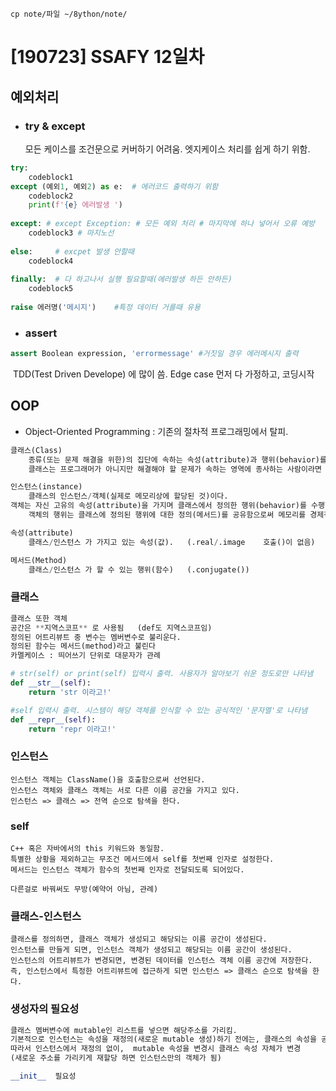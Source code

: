 `cp note/파일 ~/8ython/note/`



# [190723] SSAFY 12일차

## 예외처리

- ### try & except 

  모든 케이스를 조건문으로 커버하기 어려움. 엣지케이스 처리를 쉽게 하기 위함.

```python
try:
	codeblock1
except (예외1, 예외2) as e:  # 에러코드 출력하기 위함
	codeblock2
    print(f'{e} 에러발생 ')
    
except: # except Exception: # 모든 예외 처리 # 마지막에 하나 넣어서 오류 예방
	codeblock3 # 마지노선
    
else:     # excpet 발생 안할때
    codeblock4
    
finally:  # 다 하고나서 실행 필요할때(에러발생 하든 안하든)
    codeblock5 
    
raise 에러명('메시지')    #특정 데이터 거를때 유용
```



- ### assert

```python
assert Boolean expression, 'errormessage' #거짓일 경우 에러메시지 출력
```

​	TDD(Test Driven Develope) 에 많이 씀.  Edge case 먼저 다 가정하고, 코딩시작





## OOP

- Object-Oriented Programming : 기존의 절차적 프로그래밍에서 탈피.  

```python
클래스(Class)
	종류(또는 문제 해결을 위한)의 집단에 속하는 속성(attribute)과 행위(behavior)를 정의한 것으로 객체지향 프로그램의 기본적인 사용자 정의 데이터형(user define data type)이라고 할 수 있다
	클래스는 프로그래머가 아니지만 해결해야 할 문제가 속하는 영역에 종사하는 사람이라면 사용할 수 있고, 다른 클래스 또는 외부 요소와 독립적으로 디자인하여야 한다.

인스턴스(instance)
	클래스의 인스턴스/객체(실제로 메모리상에 할당된 것)이다.
객체는 자신 고유의 속성(attribute)을 가지며 클래스에서 정의한 행위(behavior)를 수행할 수 있다.
	객체의 행위는 클래스에 정의된 행위에 대한 정의(메서드)를 공유함으로써 메모리를 경제적으로 사용한다.

속성(attribute)
	클래스/인스턴스 가 가지고 있는 속성(값).   (.real/.image    호출()이 없음)

메서드(Method)
	클래스/인스턴스 가 할 수 있는 행위(함수)   (.conjugate())
```

### 클래스

```python
클래스 또한 객체
공간은 **지역스코프** 로 사용됨   (def도 지역스코프임)
정의된 어트리뷰트 중 변수는 멤버변수로 불리운다.
정의된 함수는 메서드(method)라고 불린다
카멜케이스 : 띄어쓰기 단위로 대문자가 관례
```

```python
# str(self) or print(self) 입력시 출력. 사용자가 알아보기 쉬운 정도로만 나타냄
def __str__(self):
    return 'str 이라고!'

#self 입력시 출력. 시스템이 해당 객체를 인식할 수 있는 공식적인 '문자열'로 나타냄
def __repr__(self):
    return 'repr 이라고!'
```

### 인스턴스

```
인스턴스 객체는 ClassName()을 호출함으로써 선언된다.
인스턴스 객체와 클래스 객체는 서로 다른 이름 공간을 가지고 있다.
인스턴스 => 클래스 => 전역 순으로 탐색을 한다.
```

### self

```
C++ 혹은 자바에서의 this 키워드와 동일함.
특별한 상황을 제외하고는 무조건 메서드에서 self를 첫번째 인자로 설정한다.
메서드는 인스턴스 객체가 함수의 첫번째 인자로 전달되도록 되어있다.

다른걸로 바꿔써도 무방(예약어 아님, 관례)
```

### 클래스-인스턴스

```
클래스를 정의하면, 클래스 객체가 생성되고 해당되는 이름 공간이 생성된다.
인스턴스를 만들게 되면, 인스턴스 객체가 생성되고 해당되는 이름 공간이 생성된다.
인스턴스의 어트리뷰트가 변경되면, 변경된 데이터를 인스턴스 객체 이름 공간에 저장한다.
즉, 인스턴스에서 특정한 어트리뷰트에 접근하게 되면 인스턴스 => 클래스 순으로 탐색을 한다.
```



### 생성자의 필요성

```python
클래스 멤버변수에 mutable인 리스트를 넣으면 해당주소를 가리킴.
기본적으로 인스턴스는 속성을 재정의(새로운 mutable 생성)하기 전에는, 클래스의 속성을 공유함
따라서 인스턴스에서 재정의 없이,  mutable 속성을 변경시 클래스 속성 자체가 변경
(새로운 주소를 가리키게 재할당 하면 인스턴스만의 객체가 됨)

__init__  필요성
```

